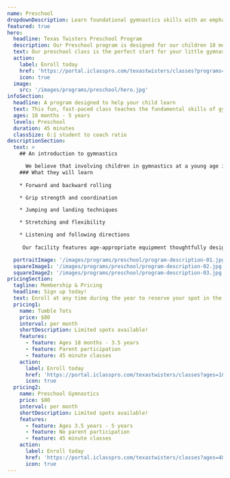 ```yaml
---
name: Preschool
dropdownDescription: Learn foundational gymnastics skills with an emphasis on fun!
featured: true
hero:
  headline: Texas Twisters Preschool Program
  description: Our Preschool program is designed for our children 18 months - 5 years. These classes are co-ed and will include a variety of games, obstacle courses, and skill building on size-appropriate equipment.
  text: Our preschool class is the perfect start for your little gymnast to learn foundational gymnastics skills with an emphasis on fun!
  action:
    label: Enroll today
    href: 'https://portal.iclasspro.com/texastwisters/classes?programs=17'
    icon: true
  image:
    src: '/images/programs/preschool/hero.jpg'
infoSection:
  headline: A program designed to help your child learn
  text: This fun, fast-paced class teaches the fundamental skills of gymnastics. Children work on gross motor skills and body awareness as well as group participation activities.
  ages: 18 months - 5 years
  levels: Preschool
  duration: 45 minutes
  classSize: 6:1 student to coach ratio
descriptionSection:
  text: >
    ## An introduction to gymnastics

      We believe that involving children in gymnastics at a young age is a great way to help them develop their motor skills, coordination, balance, flexibility, and overall confidence. Our preschool program is designed to introduce children to the sport in a fun and engaging way. We focus on building a strong foundation of skills that will help them succeed both in the gym and in other physical activities as they grow older.
    ### What they will learn
          
    * Forward and backward rolling

    * Grip strength and coordination

    * Jumping and landing techniques

    * Stretching and flexibility

    * Listening and following directions
     
     Our facility features age-appropriate equipment thoughtfully designed for young children, ensuring they can explore gymnastics in a secure and comfortable setting. Safety is our number one priority, giving you peace of mind as your child embarks on this exciting journey.

  portraitImage: '/images/programs/preschool/program-description-01.jpg'
  squareImage1: '/images/programs/preschool/program-description-02.jpg'
  squareImage2: '/images/programs/preschool/program-description-03.jpg'
pricingSection:
  tagline: Membership & Pricing
  headline: Sign up today!
  text: Enroll at any time during the year to reserve your spot in the class. We look forward to having you join us!
  pricing1:
    name: Tumble Tots
    price: $80
    interval: per month
    shortDescription: Limited spots available!
    features:
      - feature: Ages 18 months - 3.5 years
      - feature: Parent participation
      - feature: 45 minute classes
    action:
      label: Enroll today
      href: 'https://portal.iclasspro.com/texastwisters/classes?ages=1&programs=17'
      icon: true
  pricing2:
    name: Preschool Gymnastics
    price: $80
    interval: per month
    shortDescription: Limited spots available!
    features:
      - feature: Ages 3.5 years - 5 years
      - feature: No parent participation
      - feature: 45 minute classes
    action:
      label: Enroll today
      href: 'https://portal.iclasspro.com/texastwisters/classes?ages=4&programs=17'
      icon: true
---
```


